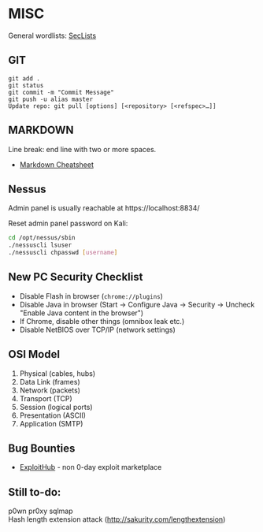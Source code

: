 # MISC

General wordlists: [SecLists](https://github.com/danielmiessler/SecLists)

GIT
---
```
git add .
git status
git commit -m "Commit Message"
git push -u alias master
Update repo: git pull [options] [<repository> [<refspec>…​]]
```

MARKDOWN
--------

Line break: end line with two or more spaces.  

* [Markdown Cheatsheet](https://github.com/adam-p/markdown-here/wiki/Markdown-Cheatsheet)

Nessus
------

Admin panel is usually reachable at https://localhost:8834/

Reset admin panel password on Kali:

```sh
cd /opt/nessus/sbin
./nessuscli lsuser
./nessuscli chpasswd [username]
```

New PC Security Checklist
-------------------------

* Disable Flash in browser (`chrome://plugins`)
* Disable Java in browser (Start -> Configure Java -> Security -> Uncheck "Enable Java content in the browser")
* If Chrome, disable other things (omnibox leak etc.)
* Disable NetBIOS over TCP/IP (network settings)

OSI Model
---------

1. Physical (cables, hubs)
2. Data Link (frames)
3. Network (packets)
4. Transport (TCP)
5. Session (logical ports)
6. Presentation (ASCII)
7. Application (SMTP)

Bug Bounties
------------

* [ExploitHub](https://exploithub.com/) - non 0-day exploit marketplace


Still to-do:
------------

p0wn pr0xy sqlmap  
Hash length extension attack (http://sakurity.com/lengthextension)
